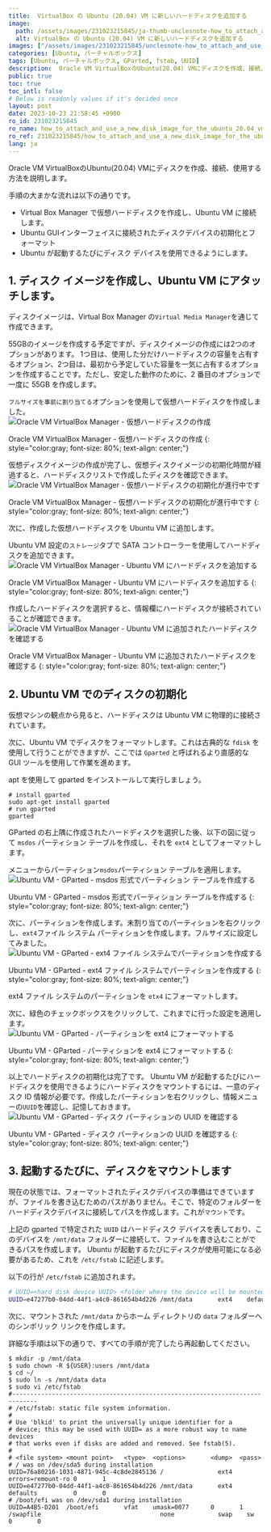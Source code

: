 ```yaml
---
title:  VirtualBox の Ubuntu (20.04) VM に新しいハードディスクを追加する
image:
  path: /assets/images/231023215845/ja-thumb-unclesnote-how_to_attach_and_use_a_new_disk_image_for_the_ubuntu_20.04_vm_in_oracle_vm_virtualbox.png
  alt: VirtualBox の Ubuntu (20.04) VM に新しいハードディスクを追加する
images: ["/assets/images/231023215845/unclesnote-how_to_attach_and_use_a_new_disk_image_for_the_ubuntu_20.04_vm_in_oracle_vm_virtualbox-oracle_vm_virtualbox_manager-create_virtual_hard_disk.png", "/assets/images/231023215845/unclesnote-how_to_attach_and_use_a_new_disk_image_for_the_ubuntu_20.04_vm_in_oracle_vm_virtualbox-oracle_vm_virtualbox_manager-virtual_hard_disk_initialization_in_progress.png", "/assets/images/231023215845/unclesnote-how_to_attach_and_use_a_new_disk_image_for_the_ubuntu_20.04_vm_in_oracle_vm_virtualbox-oracle_vm_virtualbox_manager-add_hard_disk_to_ubuntu_vm.png", "/assets/images/231023215845/unclesnote-how_to_attach_and_use_a_new_disk_image_for_the_ubuntu_20.04_vm_in_oracle_vm_virtualbox-oracle_vm_virtualbox_manager-check_hard_disks_added_to_ubuntu_vm.png", "/assets/images/231023215845/unclesnote-how_to_attach_and_use_a_new_disk_image_for_the_ubuntu_20.04_vm_in_oracle_vm_virtualbox-ubuntu_vm-gparted-create_partition_table_in_msdos_format.png", "/assets/images/231023215845/unclesnote-how_to_attach_and_use_a_new_disk_image_for_the_ubuntu_20.04_vm_in_oracle_vm_virtualbox-ubuntu_vm-gparted-create_partition_with_ext4_file_system.png", "/assets/images/231023215845/unclesnote-how_to_attach_and_use_a_new_disk_image_for_the_ubuntu_20.04_vm_in_oracle_vm_virtualbox-ubuntu_vm-gparted-format_partition_to_ext4.png", "/assets/images/231023215845/unclesnote-how_to_attach_and_use_a_new_disk_image_for_the_ubuntu_20.04_vm_in_oracle_vm_virtualbox-ubuntu_vm-gparted-check_uuid_of_disk_partition.png"]
categories: [Ubuntu, バーチャルボックス]
tags: [Ubuntu, バーチャルボックス, GParted, fstab, UUID]
description:  Oracle VM VirtualBoxのUbuntu(20.04) VMにディスクを作成、接続、使用する方法を説明します。手順の大まかな流れは以下の通りです。
public: true
toc: true
toc_intl: false
# Below is readonly values if it's decided once
layout: post
date: 2023-10-23 21:58:45 +0900
ro_id: 231023215845
ro_name: how_to_attach_and_use_a_new_disk_image_for_the_ubuntu_20.04_vm_in_oracle_vm_virtualbox
ro_ref: 231023215845/how_to_attach_and_use_a_new_disk_image_for_the_ubuntu_20.04_vm_in_oracle_vm_virtualbox
lang: ja
---
```

Oracle VM VirtualBoxのUbuntu(20.04) VMにディスクを作成、接続、使用する方法を説明します。  

手順の大まかな流れは以下の通りです。  
- Virtual Box Manager で仮想ハードディスクを作成し、Ubuntu VM に接続します。
- Ubuntu GUIインターフェイスに接続されたディスクデバイスの初期化とフォーマット
- Ubuntu が起動するたびにディスク デバイスを使用できるようにします。

## 1. ディスク イメージを作成し、Ubuntu VM にアタッチします。
ディスクイメージは、Virtual Box Manager の`Virtual Media Manager`を通じて作成できます。  

55GBのイメージを作成する予定ですが、ディスクイメージの作成には2つのオプションがあります。 1つ目は、使用した分だけハードディスクの容量を占有するオプション、2つ目は、最初から予定していた容量を一気に占有するオプションを作成することです。ただし、安定した動作のために、2 番目のオプションで一度に 55GB を作成します。  

`フルサイズを事前に割り当てる`オプションを使用して仮想ハードディスクを作成しました。  
![Oracle VM VirtualBox Manager - 仮想ハードディスクの作成](/assets/images/231023215845/unclesnote-how_to_attach_and_use_a_new_disk_image_for_the_ubuntu_20.04_vm_in_oracle_vm_virtualbox-oracle_vm_virtualbox_manager-create_virtual_hard_disk.png)  

Oracle VM VirtualBox Manager - 仮想ハードディスクの作成
{: style="color:gray; font-size: 80%; text-align: center;"}

仮想ディスクイメージの作成が完了し、仮想ディスクイメージの初期化時間が経過すると、ハードディスクリストで作成したディスクを確認できます。  
![Oracle VM VirtualBox Manager - 仮想ハードディスクの初期化が進行中です](/assets/images/231023215845/unclesnote-how_to_attach_and_use_a_new_disk_image_for_the_ubuntu_20.04_vm_in_oracle_vm_virtualbox-oracle_vm_virtualbox_manager-virtual_hard_disk_initialization_in_progress.png)  

Oracle VM VirtualBox Manager - 仮想ハードディスクの初期化が進行中です
{: style="color:gray; font-size: 80%; text-align: center;"}

次に、作成した仮想ハー​​ドディスクを Ubuntu VM に追加します。  

Ubuntu VM 設定の`ストレージ`タブで SATA コントローラーを使用してハードディスクを追加できます。  
![Oracle VM VirtualBox Manager - Ubuntu VM にハードディスクを追加する](/assets/images/231023215845/unclesnote-how_to_attach_and_use_a_new_disk_image_for_the_ubuntu_20.04_vm_in_oracle_vm_virtualbox-oracle_vm_virtualbox_manager-add_hard_disk_to_ubuntu_vm.png)  

Oracle VM VirtualBox Manager - Ubuntu VM にハードディスクを追加する
{: style="color:gray; font-size: 80%; text-align: center;"}

作成したハードディスクを選択すると、情報欄にハードディスクが接続されていることが確認できます。  
![Oracle VM VirtualBox Manager - Ubuntu VM に追加されたハードディスクを確認する](/assets/images/231023215845/unclesnote-how_to_attach_and_use_a_new_disk_image_for_the_ubuntu_20.04_vm_in_oracle_vm_virtualbox-oracle_vm_virtualbox_manager-check_hard_disks_added_to_ubuntu_vm.png)  

Oracle VM VirtualBox Manager - Ubuntu VM に追加されたハードディスクを確認する
{: style="color:gray; font-size: 80%; text-align: center;"}

## 2. Ubuntu VM でのディスクの初期化
仮想マシンの観点から見ると、ハードディスクは Ubuntu VM に物理的に接続されています。  

次に、Ubuntu VM でディスクをフォーマットします。これは古典的な `fdisk` を使用して行うことができますが、ここでは `Gparted` と呼ばれるより直感的な GUI ツールを使用して作業を進めます。  

apt を使用して gparted をインストールして実行しましょう。  

```shell
# install gparted
sudo apt-get install gparted
# run gparted
gparted
```
GParted の右上隅に作成されたハードディスクを選択した後、以下の図に従って `msdos` パーティション テーブルを作成し、それを `ext4` としてフォーマットします。  

メニューからパーティション`msdos`パーティション テーブルを適用します。  
![Ubuntu VM - GParted - msdos 形式でパーティション テーブルを作成する](/assets/images/231023215845/unclesnote-how_to_attach_and_use_a_new_disk_image_for_the_ubuntu_20.04_vm_in_oracle_vm_virtualbox-ubuntu_vm-gparted-create_partition_table_in_msdos_format.png)  

Ubuntu VM - GParted - msdos 形式でパーティション テーブルを作成する
{: style="color:gray; font-size: 80%; text-align: center;"}

次に、パーティションを作成します。未割り当てのパーティションを右クリックし、`ext4`ファイル システム パーティションを作成します。フルサイズに設定してみました。  
![Ubuntu VM - GParted - ext4 ファイル システムでパーティションを作成する](/assets/images/231023215845/unclesnote-how_to_attach_and_use_a_new_disk_image_for_the_ubuntu_20.04_vm_in_oracle_vm_virtualbox-ubuntu_vm-gparted-create_partition_with_ext4_file_system.png)  

Ubuntu VM - GParted - ext4 ファイル システムでパーティションを作成する
{: style="color:gray; font-size: 80%; text-align: center;"}

ext4 ファイル システムのパーティションを `etx4` にフォーマットします。  

次に、緑色のチェックボックスをクリックして、これまでに行った設定を適用します。  
![Ubuntu VM - GParted - パーティションを ext4 にフォーマットする](/assets/images/231023215845/unclesnote-how_to_attach_and_use_a_new_disk_image_for_the_ubuntu_20.04_vm_in_oracle_vm_virtualbox-ubuntu_vm-gparted-format_partition_to_ext4.png)  

Ubuntu VM - GParted - パーティションを ext4 にフォーマットする
{: style="color:gray; font-size: 80%; text-align: center;"}

以上でハードディスクの初期化は完了です。 Ubuntu VM が起動するたびにハードディスクを使用できるようにハードディスクをマウントするには、一意のディスク ID 情報が必要です。作成したパーティションを右クリックし、情報メニューの`UUID`を確認し、記憶しておきます。  
![Ubuntu VM - GParted - ディスク パーティションの UUID を確認する](/assets/images/231023215845/unclesnote-how_to_attach_and_use_a_new_disk_image_for_the_ubuntu_20.04_vm_in_oracle_vm_virtualbox-ubuntu_vm-gparted-check_uuid_of_disk_partition.png)  

Ubuntu VM - GParted - ディスク パーティションの UUID を確認する
{: style="color:gray; font-size: 80%; text-align: center;"}

## 3. 起動するたびに、ディスクをマウントします
現在の状態では、フォーマットされたディスクデバイスの準備はできていますが、ファイルを書き込むためのパスがありません。そこで、特定のフォルダーをハードディスクデバイスに接続してパスを作成します。これが`マウント`です。  

上記の gparted で特定された `UUID` はハードディスク デバイスを表しており、このデバイスを `/mnt/data` フォルダーに接続して、ファイルを書き込むことができるパスを作成します。 Ubuntu が起動するたびにディスクが使用可能になる必要があるため、これを `/etc/fstab` に記述します。  

以下の行が `/etc/fstab` に追加されます。  

```bash
# UUID=<hard disk device UUID> <folder where the device will be mounted> ext4    defaults          0       0 
UUID=e47277b0-04dd-44f1-a4c0-861654b4d226 /mnt/data       ext4    defaults          0       0 
```
次に、マウントされた `/mnt/data` からホーム ディレクトリの `data` フォルダーへのシンボリック リンクを作成します。  

詳細な手順は以下の通りで、すべての手順が完了したら再起動してください。  

```shell
$ mkdir -p /mnt/data
$ sudo chown -R ${USER}:users /mnt/data
$ cd ~/
$ sudo ln -s /mnt/data data
$ sudo vi /etc/fstab  
#-----------------------------------------------------------------------------
# /etc/fstab: static file system information.
#
# Use 'blkid' to print the universally unique identifier for a
# device; this may be used with UUID= as a more robust way to name devices
# that works even if disks are added and removed. See fstab(5).
#
# <file system> <mount point>   <type>  <options>       <dump>  <pass>
# / was on /dev/sda5 during installation
UUID=76a80216-1031-4871-945c-4c8de2845136 /               ext4    errors=remount-ro 0       1
UUID=e47277b0-04dd-44f1-a4c0-861654b4d226 /mnt/data       ext4    defaults          0       0 
# /boot/efi was on /dev/sda1 during installation
UUID=A4B5-D201  /boot/efi       vfat    umask=0077      0       1
/swapfile                                 none            swap    sw              0       0
```
